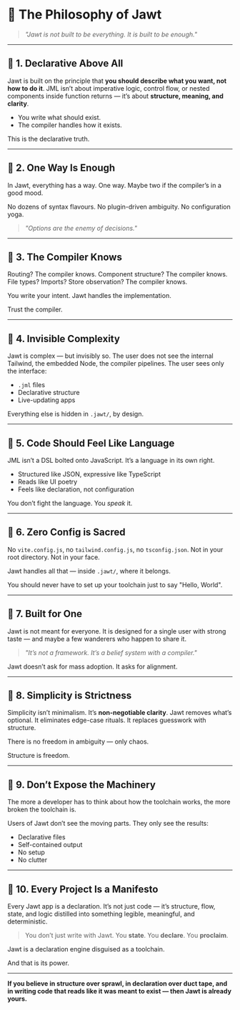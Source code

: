 # 🧭 The Philosophy of Jawt

> *"Jawt is not built to be everything. It is built to be enough."*

---

## 🔹 1. **Declarative Above All**

Jawt is built on the principle that **you should describe what you want, not how to do it**. JML isn’t about imperative logic, control flow, or nested components inside function returns — it’s about **structure, meaning, and clarity**.

* You write what should exist.
* The compiler handles how it exists.

This is the declarative truth.

---

## 🔹 2. **One Way Is Enough**

In Jawt, everything has a way. One way. Maybe two if the compiler’s in a good mood.

No dozens of syntax flavours. No plugin-driven ambiguity. No configuration yoga.

> *"Options are the enemy of decisions."*

---

## 🔹 3. **The Compiler Knows**

Routing? The compiler knows. Component structure? The compiler knows. File types? Imports? Store observation? The compiler knows.

You write your intent. Jawt handles the implementation.

Trust the compiler.

---

## 🔹 4. **Invisible Complexity**

Jawt is complex — but invisibly so. The user does not see the internal Tailwind, the embedded Node, the compiler pipelines. The user sees only the interface:

* `.jml` files
* Declarative structure
* Live-updating apps

Everything else is hidden in `.jawt/`, by design.

---

## 🔹 5. **Code Should Feel Like Language**

JML isn’t a DSL bolted onto JavaScript. It’s a language in its own right.

* Structured like JSON, expressive like TypeScript
* Reads like UI poetry
* Feels like declaration, not configuration

You don’t fight the language. You *speak* it.

---

## 🔹 6. **Zero Config is Sacred**

No `vite.config.js`, no `tailwind.config.js`, no `tsconfig.json`. Not in your root directory. Not in your face.

Jawt handles all that — inside `.jawt/`, where it belongs.

You should never have to set up your toolchain just to say "Hello, World".

---

## 🔹 7. **Built for One**

Jawt is not meant for everyone. It is designed for a single user with strong taste — and maybe a few wanderers who happen to share it.

> *"It’s not a framework. It’s a belief system with a compiler."*

Jawt doesn’t ask for mass adoption. It asks for alignment.

---

## 🔹 8. **Simplicity is Strictness**

Simplicity isn’t minimalism. It’s **non-negotiable clarity**. Jawt removes what’s optional. It eliminates edge-case rituals. It replaces guesswork with structure.

There is no freedom in ambiguity — only chaos.

Structure is freedom.

---

## 🔹 9. **Don’t Expose the Machinery**

The more a developer has to think about how the toolchain works, the more broken the toolchain is.

Users of Jawt don’t see the moving parts. They only see the results:

* Declarative files
* Self-contained output
* No setup
* No clutter

---

## 🔹 10. **Every Project Is a Manifesto**

Every Jawt app is a declaration. It’s not just code — it’s structure, flow, state, and logic distilled into something legible, meaningful, and deterministic.

> You don’t just write with Jawt.
> You **state**. You **declare**. You **proclaim**.

Jawt is a declaration engine disguised as a toolchain.

And that is its power.

---

**If you believe in structure over sprawl, in declaration over duct tape, and in writing code that reads like it was meant to exist — then Jawt is already yours.**
